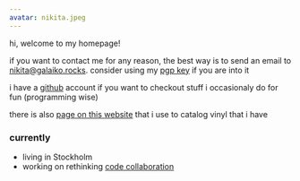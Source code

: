 ```yaml
---
avatar: nikita.jpeg
---
```


hi, welcome to my homepage!

if you want to contact me for any reason, the best way is to send an email to [nikita@galaiko.rocks][]. consider using my [pgp key][] if you are into it

i have a [github][] account if you want to checkout stuff i occasionaly do for fun (programming wise)

there is also [page on this website][] that i use to catalog vinyl that i have

### currently

- living in Stockholm
- working on rethinking [code collaboration][]

[nikita@galaiko.rocks]: mailto:nikita@galaiko.rocks
[github]: https://github.com/ngalaiko
[pgp key]: /keys/nikita@galaiko.rocks.asc
[page on this website]: /records/
[code collaboration]: https://getsturdy.com
